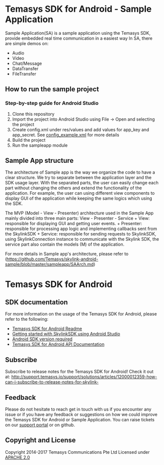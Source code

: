 # Temasys SDK for Android - Sample Application

Sample Application(SA) is a sample application using the Temasys SDK, provide embedded real time communication in a easiest way
In SA, there are simple demos on:
  + Audio
  + Video
  + Chat/Message
  + DataTransfer
  + FileTransfer

## How to run the sample project

### Step-by-step guide for Android Studio

1. Clone this repository
1. Import the project into Android Studio using File -> Open and selecting the project
1. Create config.xml under res/values and add values for app_key and app_secret. See [config_example.xml](https://github.com/Temasys/skylink-android-sample/blob/master/sampleapp/src/main/res/values/config_example.xml) for more details
1. Build the project
1. Run the sampleapp module

## Sample App structure
The architecture of Sample app is the way we organize the code to have a clear structure. We try to separate between the application layer and the SDK usage layer.
With the separated parts, the user can easily change each part without changing the others and extend the functionality of the application.
For example, the user can using different view components to display GUI of the application while keeping the same logics which using the SDK.

The MVP (Model - View - Presenter) architecture used in the Sample App mainly divided into three main parts: View - Presenter - Service
    + View: responsible for displaying GUI and getting user events.
    + Presenter: responsible for processing app logic and implementing callbacks sent from the SkylinkSDK
    + Service: responsible for sending requests to SkylinkSDK, using SkylinkConnection instance to communicate with the Skylink SDK, the service part also contain the models (M) of the application.

For more details in Sample app's architecture, please refer to (https://github.com/Temasys/skylink-android-sample/blob/master/sampleapp/SAArch.md)

# Temasys SDK for Android

## SDK documentation

For more information on the usage of the Temasys SDK for Android, please refer to the following:
 - [Temasys SDK for Android Readme](https://cdn.temasys.com.sg/skylink/skylinksdk/android/latest/readme.md)
 - [Getting started with SkylinkSDK using Android Studio](https://cdn.temasys.com.sg/skylink/skylinksdk/android/latest/SkylinkSDK_Android_Studio_Setup.md)
 - [Android SDK version required](https://cdn.temasys.com.sg/skylink/skylinksdk/android/latest/Android_SDK_Version_Required.md)
 - [Temasys SDK for Android API Documentation](https://cdn.temasys.com.sg/skylink/skylinksdk/android/latest/doc/reference/packages.html)


## Subscribe

Subscribe to release notes for the Temasys SDK for Android! Check it out at:
http://support.temasys.io/support/solutions/articles/12000012359-how-can-i-subscribe-to-release-notes-for-skylink-


## Feedback

Please do not hesitate to reach get in touch with us if you encounter any issue or if you have any feedback or suggestions on how we could improve the Temasys SDK for Android or Sample Application.
You can raise tickets on our [support portal](http://support.temasys.io/) or on github.


## Copyright and License

Copyright 2014-2017 Temasys Communications Pte Ltd
Licensed under [APACHE 2.0](http://www.apache.org/licenses/LICENSE-2.0.html)
